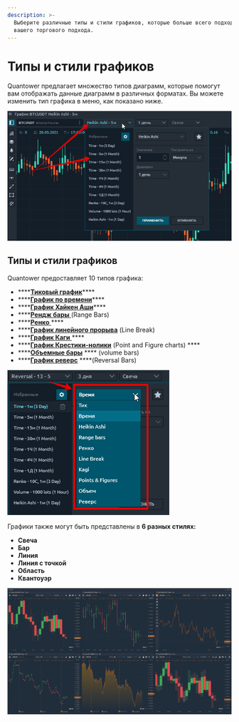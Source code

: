```yaml
---
description: >-
  Выберите различные типы и стили графиков, которые больше всего подходят для
  вашего торгового подхода.
---
```


# Типы и стили графиков

Quantower предлагает множество типов диаграмм, которые помогут вам отображать данные диаграмм в различных форматах. Вы можете изменить тип графика в меню, как показано ниже.

![](../../../.gitbook/assets/menyu-grafika-quantower.png)

## Типы и стили графиков

Quantower предоставляет 10 типов графика:

*  ****[**Тиковый график**](https://app.gitbook.com/@quantower/s/quantower-ru/~/drafts/-ManNs1UdDo_jqCBCJUa/analytics-panels/chart/chart-types/tick-chart)\*\*\*\*
*  ****[**График по времени**](https://help.quantower.com/analytics-panels/chart/chart-types/time-aggregation)\*\*\*\*
*  ****[**График Хайкен Аши**](https://help.quantower.com/analytics-panels/chart/chart-types/heiken-ashi)\*\*\*\*
*  ****[**Рендж бары** ](https://help.quantower.com/analytics-panels/chart/chart-types/range-bars)\(Range Bars\)
*  ****[**Ренко** ](https://help.quantower.com/analytics-panels/chart/chart-types/renko)\*\*\*\*
* \*\*\*\*[**График линейного прорыва**](https://help.quantower.com/analytics-panels/chart/chart-types/line-break) \(Line Break\)
* \*\*\*\*[**График Каги** ](https://help.quantower.com/analytics-panels/chart/chart-types/kagi)\*\*\*\*
* \*\*\*\*[**График Крестики-нолики**](https://help.quantower.com/analytics-panels/chart/chart-types/points-and-figures) \(Point and Figure charts\) ****
* \*\*\*\*[**Объемные бары**](https://app.gitbook.com/@quantower/s/quantower-ru/~/drafts/-ManNs1UdDo_jqCBCJUa/analytics-panels/chart/chart-types/volume-bars) **** \(volume bars\)
* \*\*\*\*[**График реверс**](https://app.gitbook.com/@quantower/s/quantower-ru/~/drafts/-ManNs1UdDo_jqCBCJUa/analytics-panels/chart/chart-types/reversal-bars) ****\(Reversal Bars\)

![](../../../.gitbook/assets/10-tipov-grafikov-quantower.png)

Графики также могут быть представлены в **6 разных стилях:**

* **Свеча**
* **Бар**
* **Линия**
* **Линия с точкой**
* **Область**
* **Квантоуэр**

![](../../../.gitbook/assets/chart-styles.png)





